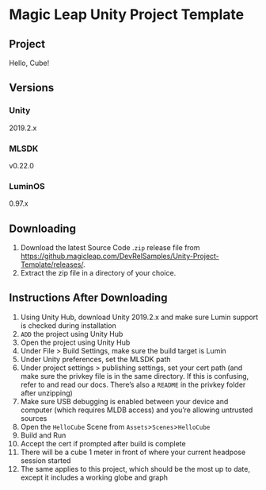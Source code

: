# Magic Leap Unity Project Template

## Project

Hello, Cube!

## Versions

### Unity

2019.2.x

### MLSDK

v0.22.0

### LuminOS

0.97.x

## Downloading

1) Download the latest Source Code .`zip` release file from <https://github.magicleap.com/DevRelSamples/Unity-Project-Template/releases/>.
2) Extract the zip file in a directory of your choice.

## Instructions After Downloading

1) Using Unity Hub, download Unity 2019.2.x and make sure Lumin support is checked during installation
2) `ADD` the project using Unity Hub
3) Open the project using Unity Hub
4) Under File > Build Settings, make sure the build target is Lumin
5) Under Unity preferences, set the MLSDK path
6) Under project settings > publishing settings, set your cert path (and make sure the privkey file is in the same directory. If this is confusing, refer to and read our docs. There’s also a `README` in the privkey folder after unzipping)
7) Make sure USB debugging is enabled between your device and computer (which requires MLDB access) and you’re allowing untrusted sources
8) Open the `HelloCube` Scene from `Assets`>`Scenes`>`HelloCube`
9) Build and Run
10) Accept the cert if prompted after build is complete
11) There will be a cube 1 meter in front of where your current headpose session started
12) The same applies to this project, which should be the most up to date, except it includes a working globe and graph

